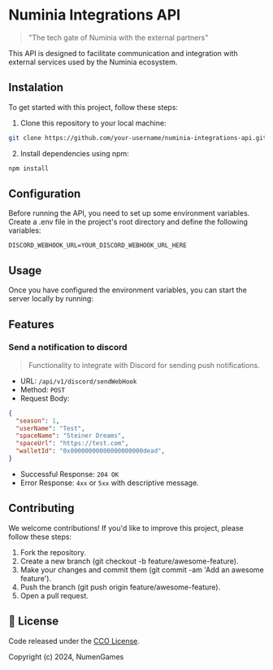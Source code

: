 # Numinia Integrations API

> "The tech gate of Numinia with the external partners"

This API is designed to facilitate communication and integration with external services used by the Numinia ecosystem.

## Instalation

To get started with this project, follow these steps:

1. Clone this repository to your local machine:

```bash
git clone https://github.com/your-username/numinia-integrations-api.git
```

2. Install dependencies using npm:

```bash
npm install
```

## Configuration

Before running the API, you need to set up some environment variables. Create a .env file in the project's root directory and define the following variables:

```
DISCORD_WEBHOOK_URL=YOUR_DISCORD_WEBHOOK_URL_HERE
```

## Usage

Once you have configured the environment variables, you can start the server locally by running:

## Features

### Send a notification to discord

> Functionality to integrate with Discord for sending push notifications.

- URL: `/api/v1/discord/sendWebHook`
- Method: `POST`
- Request Body:
```json
{
  "season": 1,
  "userName": "Test",
  "spaceName": "Steiner Dreams",
  "spaceUrl": "https://test.com",
  "walletId": "0x00000000000000000000dead",
}
```
- Successful Response: `204 OK`
- Error Response: `4xx` or `5xx` with descriptive message.

## Contributing

We welcome contributions! If you'd like to improve this project, please follow these steps:

1. Fork the repository.
2. Create a new branch (git checkout -b feature/awesome-feature).
3. Make your changes and commit them (git commit -am 'Add an awesome feature').
4. Push the branch (git push origin feature/awesome-feature).
5. Open a pull request.

## 📜 License

Code released under the [CCO License](https://creativecommons.org/publicdomain/zero/1.0/).

Copyright (c) 2024, NumenGames